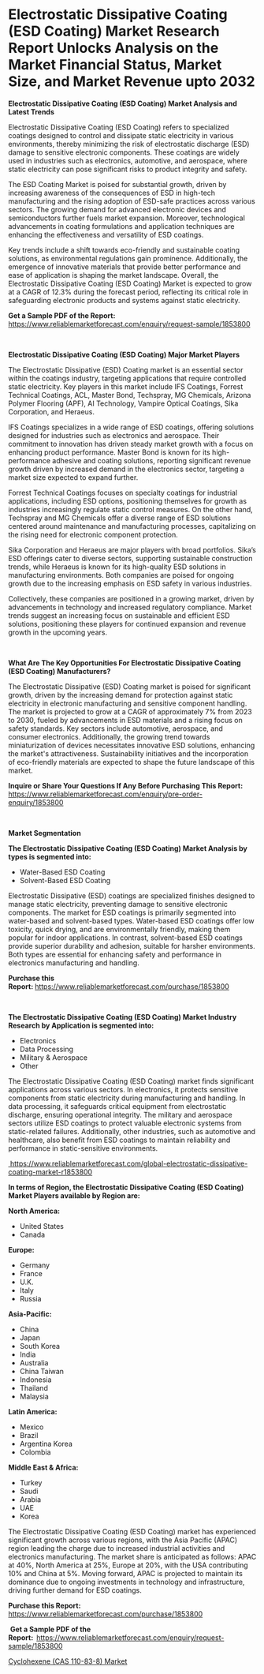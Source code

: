 <p><h1>Electrostatic Dissipative Coating (ESD Coating) Market Research Report Unlocks Analysis on the Market Financial Status, Market Size, and Market Revenue upto 2032</h1></p><p><strong>Electrostatic Dissipative Coating (ESD Coating) Market Analysis and Latest Trends</strong></p>
<p><p>Electrostatic Dissipative Coating (ESD Coating) refers to specialized coatings designed to control and dissipate static electricity in various environments, thereby minimizing the risk of electrostatic discharge (ESD) damage to sensitive electronic components. These coatings are widely used in industries such as electronics, automotive, and aerospace, where static electricity can pose significant risks to product integrity and safety. </p><p>The ESD Coating Market is poised for substantial growth, driven by increasing awareness of the consequences of ESD in high-tech manufacturing and the rising adoption of ESD-safe practices across various sectors. The growing demand for advanced electronic devices and semiconductors further fuels market expansion. Moreover, technological advancements in coating formulations and application techniques are enhancing the effectiveness and versatility of ESD coatings.</p><p>Key trends include a shift towards eco-friendly and sustainable coating solutions, as environmental regulations gain prominence. Additionally, the emergence of innovative materials that provide better performance and ease of application is shaping the market landscape. Overall, the Electrostatic Dissipative Coating (ESD Coating) Market is expected to grow at a CAGR of 12.3% during the forecast period, reflecting its critical role in safeguarding electronic products and systems against static electricity.</p></p>
<p><strong>Get a Sample PDF of the Report:&nbsp;</strong> <a href="https://www.reliablemarketforecast.com/enquiry/request-sample/1853800?utm_campaign=1167&utm_medium=2&utm_source=Github&utm_content=ia&utm_term=03022025&utm_id=electrostatic-dissipative-coating-esd-coating">https://www.reliablemarketforecast.com/enquiry/request-sample/1853800</a></p>
<p>&nbsp;</p>
<p><strong>Electrostatic Dissipative Coating (ESD Coating) Major Market Players</strong></p>
<p><p>The Electrostatic Dissipative (ESD) Coating market is an essential sector within the coatings industry, targeting applications that require controlled static electricity. Key players in this market include IFS Coatings, Forrest Technical Coatings, ACL, Master Bond, Techspray, MG Chemicals, Arizona Polymer Flooring (APF), AI Technology, Vampire Optical Coatings, Sika Corporation, and Heraeus.</p><p>IFS Coatings specializes in a wide range of ESD coatings, offering solutions designed for industries such as electronics and aerospace. Their commitment to innovation has driven steady market growth with a focus on enhancing product performance. Master Bond is known for its high-performance adhesive and coating solutions, reporting significant revenue growth driven by increased demand in the electronics sector, targeting a market size expected to expand further.</p><p>Forrest Technical Coatings focuses on specialty coatings for industrial applications, including ESD options, positioning themselves for growth as industries increasingly regulate static control measures. On the other hand, Techspray and MG Chemicals offer a diverse range of ESD solutions centered around maintenance and manufacturing processes, capitalizing on the rising need for electronic component protection.</p><p>Sika Corporation and Heraeus are major players with broad portfolios. Sika’s ESD offerings cater to diverse sectors, supporting sustainable construction trends, while Heraeus is known for its high-quality ESD solutions in manufacturing environments. Both companies are poised for ongoing growth due to the increasing emphasis on ESD safety in various industries.</p><p>Collectively, these companies are positioned in a growing market, driven by advancements in technology and increased regulatory compliance. Market trends suggest an increasing focus on sustainable and efficient ESD solutions, positioning these players for continued expansion and revenue growth in the upcoming years.</p></p>
<p>&nbsp;</p>
<p><strong>What Are The Key Opportunities For Electrostatic Dissipative Coating (ESD Coating) Manufacturers?</strong></p>
<p><p>The Electrostatic Dissipative (ESD) Coating market is poised for significant growth, driven by the increasing demand for protection against static electricity in electronic manufacturing and sensitive component handling. The market is projected to grow at a CAGR of approximately 7% from 2023 to 2030, fueled by advancements in ESD materials and a rising focus on safety standards. Key sectors include automotive, aerospace, and consumer electronics. Additionally, the growing trend towards miniaturization of devices necessitates innovative ESD solutions, enhancing the market's attractiveness. Sustainability initiatives and the incorporation of eco-friendly materials are expected to shape the future landscape of this market.</p></p>
<p><strong>Inquire or Share Your Questions If Any Before Purchasing This Report:</strong> <a href="https://www.reliablemarketforecast.com/enquiry/pre-order-enquiry/1853800?utm_campaign=1167&utm_medium=2&utm_source=Github&utm_content=ia&utm_term=03022025&utm_id=electrostatic-dissipative-coating-esd-coating">https://www.reliablemarketforecast.com/enquiry/pre-order-enquiry/1853800</a></p>
<p>&nbsp;</p>
<p><strong>Market Segmentation</strong></p>
<p><strong>The Electrostatic Dissipative Coating (ESD Coating) Market Analysis by types is segmented into:</strong></p>
<p><ul><li>Water-Based ESD Coating</li><li>Solvent-Based ESD Coating</li></ul></p>
<p><p>Electrostatic Dissipative (ESD) coatings are specialized finishes designed to manage static electricity, preventing damage to sensitive electronic components. The market for ESD coatings is primarily segmented into water-based and solvent-based types. Water-based ESD coatings offer low toxicity, quick drying, and are environmentally friendly, making them popular for indoor applications. In contrast, solvent-based ESD coatings provide superior durability and adhesion, suitable for harsher environments. Both types are essential for enhancing safety and performance in electronics manufacturing and handling.</p></p>
<p><strong>Purchase this Report:&nbsp;</strong><a href="https://www.reliablemarketforecast.com/purchase/1853800?utm_campaign=1167&utm_medium=2&utm_source=Github&utm_content=ia&utm_term=03022025&utm_id=electrostatic-dissipative-coating-esd-coating">https://www.reliablemarketforecast.com/purchase/1853800</a></p>
<p>&nbsp;</p>
<p><strong>The Electrostatic Dissipative Coating (ESD Coating) Market Industry Research by Application is segmented into:</strong></p>
<p><ul><li>Electronics</li><li>Data Processing</li><li>Military & Aerospace</li><li>Other</li></ul></p>
<p><p>The Electrostatic Dissipative Coating (ESD Coating) market finds significant applications across various sectors. In electronics, it protects sensitive components from static electricity during manufacturing and handling. In data processing, it safeguards critical equipment from electrostatic discharge, ensuring operational integrity. The military and aerospace sectors utilize ESD coatings to protect valuable electronic systems from static-related failures. Additionally, other industries, such as automotive and healthcare, also benefit from ESD coatings to maintain reliability and performance in static-sensitive environments.</p></p>
<p><a href="https://www.reliablemarketforecast.com/global-electrostatic-dissipative-coating-market-r1853800?utm_campaign=1167&utm_medium=2&utm_source=Github&utm_content=ia&utm_term=03022025&utm_id=electrostatic-dissipative-coating-esd-coating">&nbsp;https://www.reliablemarketforecast.com/global-electrostatic-dissipative-coating-market-r1853800</a></p>
<p><strong>In terms of Region, the Electrostatic Dissipative Coating (ESD Coating) Market Players available by Region are:</strong></p>
<p>
    <p> <strong> North America: </strong>
        <ul>
            <li>United States</li>
            <li>Canada</li>
        </ul>
        </p> 
    <p> <strong> Europe: </strong>
        <ul>
            <li>Germany</li>
            <li>France</li>
            <li>U.K.</li>
            <li>Italy</li>
            <li>Russia</li>
        </ul>
        </p> 
    <p> <strong> Asia-Pacific: </strong>
        <ul>
            <li>China</li>
            <li>Japan</li>
            <li>South Korea</li>
            <li>India</li>
            <li>Australia</li>
            <li>China Taiwan</li>
            <li>Indonesia</li>
            <li>Thailand</li>
            <li>Malaysia</li>
        </ul>
        </p> 
    <p> <strong> Latin America: </strong>
        <ul>
            <li>Mexico</li>
            <li>Brazil</li>
            <li>Argentina Korea</li>
            <li>Colombia</li>
        </ul>
        </p> 
    <p> <strong> Middle East & Africa: </strong>
        <ul>
            <li>Turkey</li>
            <li>Saudi</li>
            <li>Arabia</li>
            <li>UAE</li>
            <li>Korea</li>
        </ul>
    </p>
    </p>
<p><p>The Electrostatic Dissipative Coating (ESD Coating) market has experienced significant growth across various regions, with the Asia Pacific (APAC) region leading the charge due to increased industrial activities and electronics manufacturing. The market share is anticipated as follows: APAC at 40%, North America at 25%, Europe at 20%, with the USA contributing 10% and China at 5%. Moving forward, APAC is projected to maintain its dominance due to ongoing investments in technology and infrastructure, driving further demand for ESD coatings.</p></p>
<p><strong>Purchase this Report: </strong><a href="https://www.reliablemarketforecast.com/purchase/1853800?utm_campaign=1167&utm_medium=2&utm_source=Github&utm_content=ia&utm_term=03022025&utm_id=electrostatic-dissipative-coating-esd-coating">https://www.reliablemarketforecast.com/purchase/1853800</a></p>
<p>&nbsp;<strong>Get a Sample PDF of the Report:&nbsp;&nbsp;</strong><a href="https://www.reliablemarketforecast.com/enquiry/request-sample/1853800?utm_campaign=1167&utm_medium=2&utm_source=Github&utm_content=ia&utm_term=03022025&utm_id=electrostatic-dissipative-coating-esd-coating">https://www.reliablemarketforecast.com/enquiry/request-sample/1853800</a></p>
<p><strong></strong></p>
<p><p><a href="https://github.com/mabutironaldo/Market-Research-Report-List-7/blob/main/cyclohexene-cas-110-83-8-market.md?utm_campaign=1167&utm_medium=2&utm_source=Github&utm_content=ia&utm_term=03022025&utm_id=electrostatic-dissipative-coating-esd-coating">Cyclohexene (CAS 110-83-8) Market</a></p></p>